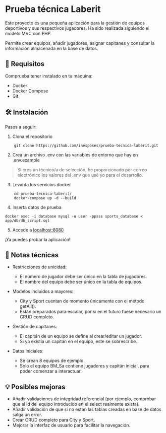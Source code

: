 # Prueba técnica Laberit

Este proyecto es una pequeña aplicación para la gestión de equipos deportivos y sus respectivos jugadores. Ha sido realizada siguiendo el modelo MVC con PHP.

Permite crear equipos, añadir jugadores, asignar capitanes y consultar la información almacenada en la base de datos. 
## 🚀 Requisitos

Comprueba tener instalado en tu máquina:

- Docker
- Docker Compose
- Git

## 🛠️ Instalación

Pasos a seguir:

1. Clona el repositorio
```
    git clone https://github.com/inesposes/prueba-tecnica-laberit.git
```

2. Crea un archivo .env con las variables de entorno que hay en .env.example

> Si eres un técnico/a de selección, he proporcionado por correo electrónico los valores del .env que usé yo para el desarrollo.

3.  Levanta los servicios docker

```
    cd prueba-tecnica-laberit/
    docker-compose up -d --build
```

4. Inserta datos de prueba

```
docker exec -i database mysql -u user -ppass sports_database < app/db/db_script.sql
```

5. Accede a [localhost:8080](localhost:8080)

¡Ya puedes probar la aplicación!


## 📌 Notas técnicas
- Restricciones de unicidad:
    - El número de jugador debe ser único en la tabla de jugadores.
    - El nombre del equipo debe ser único en la tabla de equipos.

- Modelos incluidos a mayores:
    - City y Sport cuentan de momento únicamente con el método getAll().
    - Están preparados para escalar, por si en el futuro fuese necesario un CRUD completo.

- Gestión de capitanes:
    - El capitán de un equipo se define al crear/editar un jugador.
    - Si ya existía un capitán en el equipo, este se sobrescribe.

- Datos iniciales:
    - Se crean 8 equipos de ejemplo.
    - Solo el equipo BM_Sa contiene jugadores y capitán inicial, para poder comenzar a interactuar.

## 💡 Posibles mejoras
- Añadir validaciones de integridad referencial (por ejemplo, comprobar que el id del equipo introducido en el select realmente exista).
- Añadir validación de que si no están las tablas creadas en base de datos salga un error.
- Crear CRUD completo para City y Sport.
- Mejorar la interfaz de usuario para facilitar la navegación.
